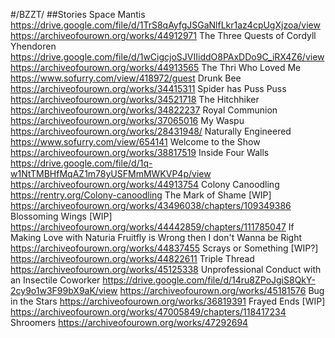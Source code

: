 #/BZZT/
##Stories
Space Mantis
https://drive.google.com/file/d/1TrS8qAyfgJSGaNlfLkr1az4cpUgXjzoa/view
https://archiveofourown.org/works/44912971
The Three Quests of Cordyll Yhendoren
https://drive.google.com/file/d/1wCigcjoSJVIIiddO8PAxDDo9C_iRX4Z6/view
https://archiveofourown.org/works/44913565
The Thri Who Loved Me
https://www.sofurry.com/view/418972/guest
Drunk Bee
https://archiveofourown.org/works/34415311
Spider has Puss Puss
https://archiveofourown.org/works/34521718
The Hitchhiker
https://archiveofourown.org/works/34822237
Royal Communion
https://archiveofourown.org/works/37065016
My Waspu
https://archiveofourown.org/works/28431948/
Naturally Engineered
https://www.sofurry.com/view/654141
Welcome to the Show
https://archiveofourown.org/works/38817519
Inside Four Walls
https://drive.google.com/file/d/1q-w1NtTMBHfMqAZ1m78yUSFMmMWKVP4p/view
https://archiveofourown.org/works/44913754
Colony Canoodling
https://rentry.org/Colony-canoodling
The Mark of Shame [WIP]
https://archiveofourown.org/works/43496038/chapters/109349386
Blossoming Wings [WIP]
https://archiveofourown.org/works/44442859/chapters/111785047
If Making Love with Naturia Fruitfly is Wrong then I don't Wanna be Right
https://archiveofourown.org/works/44837455
Scrays or Something [WIP?]
https://archiveofourown.org/works/44822611
Triple Thread
https://archiveofourown.org/works/45125338
Unprofessional Conduct with an Insectile Coworker
https://drive.google.com/file/d/14ru8ZPoJgiS8QkY-2cy9o1w3F99bX9aK/view
https://archiveofourown.org/works/45181576
Bug in the Stars
https://archiveofourown.org/works/36819391
Frayed Ends [WIP]
https://archiveofourown.org/works/47005849/chapters/118417234
Shroomers
https://archiveofourown.org/works/47292694